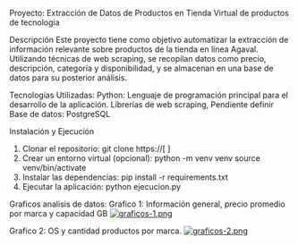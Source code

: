 Proyecto: Extracción de Datos de Productos en Tienda Virtual de productos de tecnologia

Descripción
Este proyecto tiene como objetivo automatizar la extracción de información relevante sobre productos de la tienda en línea Agaval. Utilizando técnicas de web scraping, se recopilan datos como precio, descripción, categoría y disponibilidad, y se almacenan en una base de datos para su posterior análisis.

Tecnologías Utilizadas:
Python: Lenguaje de programación principal para el desarrollo de la aplicación.
Librerías de web scraping, Pendiente definir
Base de datos: PostgreSQL

Instalación y Ejecución
1. Clonar el repositorio:
git clone https://[ ]
2. Crear un entorno virtual (opcional):
python -m venv venv
source venv/bin/activate
3. Instalar las dependencias: 
pip install -r requirements.txt
4. Ejecutar la aplicación:
python ejecucion.py

Graficos analisis de datos:
Grafico 1: Información general, precio promedio por marca y capacidad GB
[![graficos-1.png](https://i.postimg.cc/wj79yLxq/graficos-1.png)](https://postimg.cc/qNVPWtCS)

Grafico 2: OS y cantidad productos por marca.
[![graficos-2.png](https://i.postimg.cc/vmFCYVcS/graficos-2.png)](https://postimg.cc/mPjmVh3Q)
